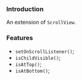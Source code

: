 ### Introduction
An extension of `ScrollView`.

### Features
* <code>setOnScrollListener()</code>;
* <code>isChildVisible()</code>;
* <code>isAtTop()</code>;
* <code>isAtBottom()</code>;
